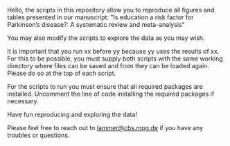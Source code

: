 Hello, 
the scripts in this repository allow you to reproduce all figures and tables presented in our manuscript: 
"Is education a risk factor for Parkinson’s disease?: A systematic review and meta-analysis"

You may also modify the scripts to explore the data as you may wish. 

It is important that you run xx before yy because yy uses the results of xx.
For this to be possible, you must supply both scripts with the same working directory where files can be saved and from they can be loaded again. 
Please do so at the top of each script.

For the scripts to run you must ensure that all required packages are installed. Uncomment the line of code installing the required packages if necessary.

Have fun reproducing and exploring the data!

Please feel free to reach out to lammer@cbs.mpg.de if you have any troubles or questions. 


